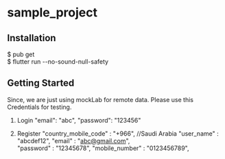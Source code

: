 # sample_project

## Installation
$ pub get <br />
$ flutter run --no-sound-null-safety

## Getting Started

Since, we are just using mockLab for remote data. Please use this Credentials for testing.

1. Login
   "email": "abc",
   "password": "123456"

2. Register
   "country_mobile_code" : "+966",  //Saudi Arabia
   "user_name" : "abcdef12",
   "email" : "abc@gmail.com",  
   "password" : "12345678",
   "mobile_number" : "0123456789", 
